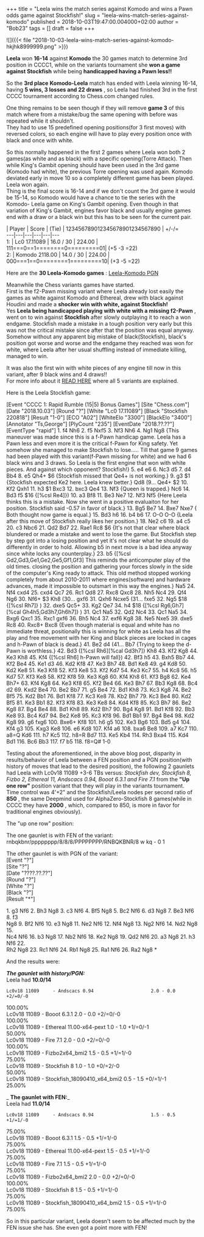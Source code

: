+++
title = "Leela wins the match series against Komodo and wins a Pawn odds game against Stockfish!"
slug = "leela-wins-match-series-against-komodo"
published = 2018-10-03T19:47:00.004000+02:00
author = "Bob23"
tags = []
draft = false
+++

![]({{< file "2018-10-03-leela-wins-match-series-against-komodo-hkjhk8999999.png" >}})

**Leela** won **16-14** against **Komodo** the 30 games match to determine 3rd
position in CCCC1, while on the variants tournament she **won a game against
Stockfish** while being **handicapped having a Pawn less!!**

So the **3rd place** **Komodo-Leela** match has ended with Leela winning
16-14, having **5 wins, 3 losses and 22 draws** , so Leela had finished 3rd in
the first CCCC tournament according to Chess.com changed rules.

One thing remains to be seen though if they will remove **game 3** of this
match where from a mistake/bug the same opening with before was repeated while
it shouldn't.  
They had to use 15 predefined opening positions(for 3 first moves) with
reversed colors, so each engine will have to play every position once with
black and once with white.

So this normally happened in the first 2 games where Leela won both 2 games(as
white and as black) with a specific opening(Torre Attack). Then while King's
Gambit opening should have been used in the 3rd game (Komodo had white), the
previous Torre opening was used again. Komodo deviated early in move 10 so a
completely different game has been played. Leela won again.  
Thing is the final score is 16-14 and if we don't count the 3rd game it would
be 15-14, so Komodo would have a chance to tie the series with the Komodo-
Leela game on King's Gambit opening. Even though in that variation of King's
Gambit, engines favor black and usually engine games end with a draw or a
black win but this has to be seen for the current pair.

| Player | Score  | (Tie)  | 123456789012345678901234567890 | +/-/=  
---|---|---|---|---|---  
1: | Lc0 17.11089 | 16.0 / 30 | 224.00  | 111===0==1========0=========01| (+5
-3 =22)  
2: | Komodo 2118.00 | 14.0 / 30 | 224.00  | 000===1==0========1=========10|
(+3 -5 =22)

Here are the **30 Leela-Komodo games** : [Leela-Komodo
PGN](https://georgemj23.000webhostapp.com/KomodoLeela-30-Bonus-games.pgn)

Meanwhile the Chess variants games have started.  
First is the f2-Pawn missing variant where Leela already lost easily the games
as white against Komodo and Ethereal, drew with black against Houdini and made
a **shocker win with white, against Stockfish!**  
Yes **Leela being handicapped playing with white with a missing f2-Pawn** ,
went on to win against **Stockfish** after slowly outplaying it to reach a won
endgame. Stockfish made a mistake in a tough position very early but this was
not the critical mistake since after that the position was equal anyway.
Somehow without any apparent big mistake of black(Stockfish), black's position
got worse and worse and the endgame they reached was won for white, where
Leela after her usual shuffling instead of immediate killing, managed to win.

It was also the first win with white pieces of any engine till now in this
variant, after 9 black wins and 4 draws!!  
For more info about it [READ HERE](../../../2018/09/cccc-leela-komodo-event-for-3rd-place.html) where all 5 variants are explained.

Here is the Leela Stockfish game:

[Event "CCCC 1: Rapid Rumble (15|5) Bonus Games"] [Site "Chess.com"] [Date
"2018.10.03"] [Round "?"] [White "Lc0 17.11089"] [Black "Stockfish 220818"]
[Result "1-0"] [ECO "A02"] [WhiteElo "3300"] [BlackElo "3400"] [Annotator
"Ts,George"] [PlyCount "235"] [EventDate "2018.??.??"] [EventType "rapid"] 1.
f4 Nh6 2. f5 Nxf5 3. Nf3 Nh6 4. Ng1 Ng8 {This maneuver was made since this is
a f-Pawn handicap game. Leela has a Pawn less and even more it is the critical
f-Pawn for King safety. Yet somehow she managed to make Stockfish to lose.....
Till that game 9 games had been played with this variant(f-Pawn missing for
white) and we had 6 black wins and 3 draws. So Leela is the first engine that
won with white pieces. And against which opponent? Stockfish!} 5. e4 e6 6. Nc3
d5 7. d4 Bb4 8. e5 Qh4+ $6 {Stockfish missed that Qe4+ is not working.} 9. g3
$1 {Stockfish expected Ke2 here. Leela knew better.} Qd8 (9... Qe4+ $2 10. Kf2
Qxh1 11. h3 $1 Bxc3 12. bxc3 Qe4 13. Nf3 {Queen is trapped.} Nc6 14. Bd3 f5
$16 {[%csl Re4]}) 10. a3 Bf8 11. Be3 Ne7 12. Nf3 Nf5 {Here Leela thinks this
is a mistake. Now she went in a positive evaluaiton for her position.
Stockfish said -0.57 in favor of black.} 13. Bg5 Be7 14. Bxe7 Nxe7 { Both
thought now game is equal.} 15. Bd3 h6 16. b4 b6 17. O-O O-O {Leela after this
move of Stockfish really likes her position.} 18. Ne2 c6 19. a4 c5 20. c3 Nbc6
21. Qd2 Bd7 22. Rae1 Rc8 $6 {It's not that clear where black blundered or made
a mistake and went to lose the game. But Stockfish step by step got into a
losing position and yet it's not clear what he should do differently in order
to hold. Allowing b5 in next move is a bad idea anyway since white locks any
counterplay.} 23. b5 {[%csl Gd2,Gd3,Ge1,Ge2,Ge5,Gf1,Gf3] This reminds the
anticomputer play of the old times. closing the position and gathering your
forces slowly in the side of the computer's King ready to attack. This old
method stopped working completely from about 2010-2011 where engines(software)
and hardware advances, made it impossible to outsmart in this way the
engines.} Na5 24. Nf4 cxd4 25. cxd4 Qc7 26. Rc1 Qd8 27. Rxc8 Qxc8 28. Nh5 Nc4
29. Qf4 Ng6 30. Nf6+ $3 Kh8 (30... gxf6 31. Qxh6 Ncxe5 (31... fxe5 32. Ng5 $18
{[%csl Rh7]} ) 32. dxe5 Qc5+ 33. Kg2 Qe7 34. h4 $18 {[%csl Rg6,Gh7][%cal
Gh4h5,Gd3h7,Gh6h7]} ) 31. Qc1 Na5 32. Qd2 Nc4 33. Qc1 Na5 34. Bxg6 Qxc1 35.
Rxc1 gxf6 36. Bh5 Nc4 37. exf6 Kg8 38. Ne5 Nxe5 39. dxe5 Rc8 40. Rxc8+ Bxc8
{Even though material is equal and white has no immediate threat, positionally
this is winning for white as Leela has all the play and free movement with her
King and black pieces are locked in cages and h-Pawn of black is dead.} 41.
Be2 d4 (41... Bb7 {Trying to keep the d-Pawn is worthless.} 42. Bd3 {[%csl
Rh6][%cal Gd3h7]} Kh8 43. Kf2 Kg8 44. Ke3 Kh8 45. Kf4 {[%csl Rh6] h-Pawn will
fall}) 42. Bf3 h5 43. Bxh5 Bb7 44. Kf2 Be4 45. Ke1 d3 46. Kd2 Kf8 47. Ke3 Bh7
48. Bd1 Ke8 49. g4 Kd8 50. Kd2 Ke8 51. Ke3 Kf8 52. Kf3 Ke8 53. Kf2 Kd7 54. Ke3
Kc7 55. h4 Kc8 56. h5 Kd7 57. Kf3 Ke8 58. Kf2 Kf8 59. Ke3 Kg8 60. Kf4 Kh8 61.
Kf3 Bg8 62. Ke4 Bh7+ 63. Kf4 Kg8 64. Ke3 Kf8 65. Kf2 Be4 66. Ke3 Bh7 67. Bb3
Kg8 68. Bc4 d2 69. Kxd2 Be4 70. Be2 Bb7 71. g5 Be4 72. Bd1 Kh8 73. Kc3 Kg8 74.
Be2 Bf5 75. Kd2 Bb1 76. Bd1 Kf8 77. Kc3 Ke8 78. Kb2 Bh7 79. Kc3 Be4 80. Kd2
Bf5 81. Ke3 Bb1 82. Kf3 Kf8 83. Ke3 Ke8 84. Kd4 Kf8 85. Kc3 Bh7 86. Be2 Kg8
87. Bg4 Be4 88. Bd1 Kh8 89. Kd2 Bh7 90. Bg4 Kg8 91. Bd1 Kf8 92. Bb3 Ke8 93.
Bc4 Kd7 94. Be2 Ke8 95. Kc3 Kf8 96. Bd1 Bb1 97. Bg4 Be4 98. Kd2 Kg8 99. g6
fxg6 100. Bxe6+ Kf8 101. h6 g5 102. Ke3 Bg6 103. Bd5 g4 104. Kf4 g3 105. Kxg3
Ke8 106. e6 Kd8 107. Kf4 a6 108. bxa6 Be8 109. a7 Kc7 110. a8=Q Kd6 111. h7
Kc5 112. h8=R Bd7 113. Ke5 Kb4 114. Rh3 Bxa4 115. Kd4 Bd1 116. Bc6 Bb3 117. f7
b5 118. f8=Q# 1-0

Testing about the aforementioned, in the above blog post, disparity in
results/behavior of Leela between a FEN position and a PGN position(with
history of moves that lead to the desired position), the following 2 gaunlets
had Leela with Lc0v18 11089 +3-6 TBs versus: _Stockfish dev, Stockfish 8,
Fizbo 2, Ethereal 11, Andscacs 0.94, Booot 6.3.1 and Fire 7.1_ from the **"Up
one row"** position variant that they will play in the variants tournament.  
Time control was 4'+2" and the Stockfish/Leela nodes per second ratio of
**850** , the same Deepmind used for AlphaZero-Stockfish 8 games(while in CCCC
they have **2000** , which, compared to 850, is more in favor for traditional
engines obviously).

The "up one row" position:

The one gaunlet is with FEN of the variant:  
rnbqkbnr/pppppppp/8/8/8/PPPPPPPP/RNBQKBNR/8 w kq - 0 1

The other gaunlet is with PGN of the variant:  
[Event "?"]  
[Site "?"]  
[Date "????.??.??"]  
[Round "?"]  
[White "?"]  
[Black "?"]  
[Result "*"]

1\. g3 Nf6 2. Bh3 Ng8 3. c3 Nf6 4. Bf5 Ng8 5. Bc2 Nf6 6. d3 Ng8 7. Be3 Nf6 8.
f3  
Ng8 9. Bf2 Nf6 10. e3 Ng8 11. Ne2 Nf6 12. Nf4 Ng8 13. Ng2 Nf6 14. Nd2 Ng8 15.  
Nc4 Nf6 16. b3 Ng8 17. Nb2 Nf6 18. Ke2 Ng8 19. Qd2 Nf6 20. a3 Ng8 21. h3 Nf6
22.  
Rh2 Ng8 23. Rc1 Nf6 24. Rb1 Ng8 25. Ra1 Nf6 26. Ra2 Ng8 *

And the results were:

_**The gaunlet with history/PGN:**_  
Leela had **10.0/14**

    Lc0v18 11089     - Andscacs 0.94                     2.0 - 0.0    +2/=0/-0  
  100.00%  
    Lc0v18 11089     - Booot 6.3.1                       2.0 - 0.0    +2/=0/-0  
  100.00%  
    Lc0v18 11089     - Ethereal 11.00-x64-pext           1.0 - 1.0    +1/=0/-1  
  50.00%  
    Lc0v18 11089     - Fire 7.1                          2.0 - 0.0    +2/=0/-0  
  100.00%  
    Lc0v18 11089     - Fizbo2x64_bmi2                    1.5 - 0.5    +1/=1/-0  
  75.00%  
    Lc0v18 11089     - Stockfish 8                       1.0 - 1.0    +0/=2/-0  
  50.00%  
    Lc0v18 11089     - Stockfish_18090410_x64_bmi2       0.5 - 1.5    +0/=1/-1  
  25.00%

 _ **The gaunlet with FEN:**_  
Leela had **11.0/14**

    Lc0v18 11089     - Andscacs 0.94                     1.5 - 0.5    +1/=1/-0  
  75.00%  
    Lc0v18 11089     - Booot 6.3.1                       1.5 - 0.5    +1/=1/-0  
  75.00%  
    Lc0v18 11089     - Ethereal 11.00-x64-pext           1.5 - 0.5    +1/=1/-0  
  75.00%  
    Lc0v18 11089     - Fire 7.1                          1.5 - 0.5    +1/=1/-0  
  75.00%  
    Lc0v18 11089     - Fizbo2x64_bmi2                    2.0 - 0.0    +2/=0/-0  
  100.00%  
    Lc0v18 11089     - Stockfish 8                       1.5 - 0.5    +1/=1/-0  
  75.00%  
    Lc0v18 11089     - Stockfish_18090410_x64_bmi2       1.5 - 0.5    +1/=1/-0  
  75.00%

So in this particular variant, Leela doesn't seem to be affected much by the
FEN issue she has. She even got a point more with FEN!
